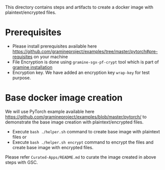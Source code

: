 This directory contains steps and artifacts to create a docker image with plaintext/encrypted files.

# Prerequisites

- Please install prerequisites available here
  https://github.com/gramineproject/examples/tree/master/pytorch#pre-requisites on your machine
- File Encryption is done using `gramine-sgx-pf-crypt` tool which is part of
  [gramine installation](https://gramine.readthedocs.io/en/latest/quickstart.html#install-gramine)
- Encryption key. We have added an encryption key `wrap-key` for test purpose.

# Base docker image creation

We will use PyTorch example available here https://github.com/gramineproject/examples/blob/master/pytorch/
to demonstrate the base image creation with plaintext/encrypted files.

- Execute `bash ./helper.sh` command to create base image with plaintext files or 
- Execute `bash ./helper.sh encrypt` command to encrypt the files and create base image with
  encrypted files.

Please refer `Curated-Apps/README.md` to curate the image created in above steps with GSC.

